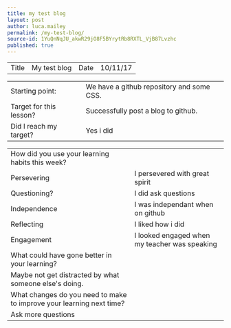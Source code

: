 ```yaml
---
title: my test blog
layout: post
author: luca.mailey
permalink: /my-test-blog/
source-id: 1YuQnNqJU_akwR29jO8F5BYrytRb8RXTL_VjB87Lvzhc
published: true
---
```

<table>
  <tr>
    <td>Title</td>
    <td>My test blog</td>
    <td>Date</td>
    <td>10/11/17</td>
  </tr>
</table>


<table>
  <tr>
    <td>Starting point:</td>
    <td>We have a github repository and some CSS.</td>
  </tr>
  <tr>
    <td>Target for this lesson?</td>
    <td>Successfully post a blog to github.</td>
  </tr>
  <tr>
    <td>Did I reach my target? </td>
    <td>Yes i did</td>
  </tr>
</table>


<table>
  <tr>
    <td>How did you use your learning habits this week?</td>
    <td></td>
  </tr>
  <tr>
    <td>Persevering</td>
    <td>I persevered with great spirit</td>
  </tr>
  <tr>
    <td>Questioning?</td>
    <td>I did ask questions</td>
  </tr>
  <tr>
    <td>Independence</td>
    <td>I was independant when on github</td>
  </tr>
  <tr>
    <td>Reflecting</td>
    <td>I liked how i did</td>
  </tr>
  <tr>
    <td>Engagement</td>
    <td>I looked engaged when my teacher was speaking</td>
  </tr>
  <tr>
    <td>What could have gone better in your learning?</td>
    <td></td>
  </tr>
  <tr>
    <td>Maybe not get distracted by what someone else's doing.</td>
    <td></td>
  </tr>
  <tr>
    <td>What changes do you need to make to improve your learning next time?</td>
    <td></td>
  </tr>
  <tr>
    <td>Ask more questions</td>
    <td></td>
  </tr>
</table>


